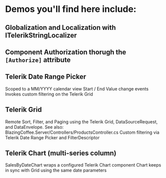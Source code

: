 ﻿# Demos you'll find here include:

## Globalization and Localization with ITelerikStringLocalizer

## Component Authorization thorugh the `[Authorize]` attribute

## Telerik Date Range Picker

Scoped to a MM/YYYY calendar view
Start / End Value change events
Invokes custom filtering on the Telerik Grid

## Telerik Grid

Remote Sort, Filter, and Paging using the Telerik Grid, DataSourceRequest, and DataEnvelope<T>. See also: BlazingCoffee.Server/Controllers/ProductsController.cs
Custom filtering via Telerik Date Range Picker and FilterDescriptor

## Telerik Chart (multi-series column)

SalesByDateChart wraps a configured Telerik Chart component
Chart keeps in sync with Grid using the same date parameters